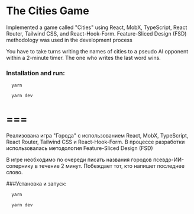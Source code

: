 # The Cities Game

Implemented a game called "Cities" using React, MobX, TypeScript, React Router, Tailwind CSS, and React-Hook-Form. Feature-Sliced Design (FSD) methodology was used in the development process

You have to take turns writing the names of cities to a pseudo AI opponent within a 2-minute timer. The one who writes the last word wins.

### Installation and run:

      yarn

      yarn dev

===
===

Реализована игра "Города" с использованием React, MobX, TypeScript, React Router, Tailwind CSS и React-Hook-Form. В процессе разработки использовалась методология Feature-Sliced Design (FSD)

В игре необходимо по очереди писать названия городов псевдо-ИИ-сопернику в течение 2 минут. Побеждает тот, кто напишет последнее слово.

###Установка и запуск:

      yarn

      yarn dev


